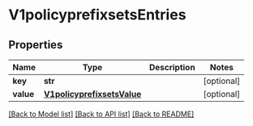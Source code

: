 # V1policyprefixsetsEntries

## Properties
Name | Type | Description | Notes
------------ | ------------- | ------------- | -------------
**key** | **str** |  | [optional] 
**value** | [**V1policyprefixsetsValue**](V1policyprefixsetsValue.md) |  | [optional] 

[[Back to Model list]](../README.md#documentation-for-models) [[Back to API list]](../README.md#documentation-for-api-endpoints) [[Back to README]](../README.md)

